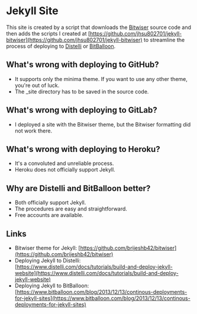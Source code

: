 # Jekyll Site

This site is created by a script that downloads the [Bitwiser](https://github.com/brijeshb42/bitwiser) source code and then adds the scripts I created at [https://github.com/jhsu802701/jekyll-bitwiser](https://github.com/jhsu802701/jekyll-bitwiser) to streamline the process of deploying to [Distelli](https://www.distelli.com/) or [BitBalloon](https://www.bitballoon.com).

## What's wrong with deploying to GitHub?
* It supports only the minima theme.  If you want to use any other theme, you're out of luck.
* The _site directory has to be saved in the source code.

## What's wrong with deploying to GitLab?
* I deployed a site with the Bitwiser theme, but the Bitwiser formatting did not work there.

## What's wrong with deploying to Heroku?
* It's a convoluted and unreliable process.
* Heroku does not officially support Jekyll.

## Why are Distelli and BitBalloon better?
* Both officially support Jekyll.
* The procedures are easy and straightforward.
* Free accounts are available.

## Links
* Bitwiser theme for Jekyll: [https://github.com/brijeshb42/bitwiser](https://github.com/brijeshb42/bitwiser)
* Deploying Jekyll to Distelli: [https://www.distelli.com/docs/tutorials/build-and-deploy-jekyll-website](https://www.distelli.com/docs/tutorials/build-and-deploy-jekyll-website)
* Deploying Jekyll to BitBalloon: [https://www.bitballoon.com/blog/2013/12/13/continous-deployments-for-jekyll-sites](https://www.bitballoon.com/blog/2013/12/13/continous-deployments-for-jekyll-sites)
